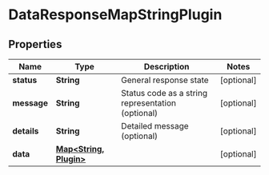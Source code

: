 

# DataResponseMapStringPlugin


## Properties

| Name | Type | Description | Notes |
|------------ | ------------- | ------------- | -------------|
|**status** | **String** | General response state |  [optional] |
|**message** | **String** | Status code as a string representation (optional) |  [optional] |
|**details** | **String** | Detailed message (optional) |  [optional] |
|**data** | [**Map&lt;String, Plugin&gt;**](Plugin.md) |  |  [optional] |



